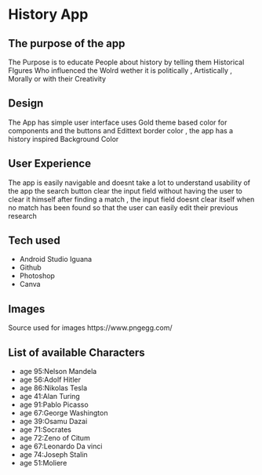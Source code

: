 # History App

<h2> The purpose of the app</h2>
 <p>The Purpose is to educate People about history by telling them Historical FIgures Who influenced the Wolrd wether it is politically , Artistically , Morally or with their Creativity </p>

<h2> Design </h2>
 <P>The App has simple user interface uses Gold theme based color for components and the buttons and Edittext border color , the app has a history inspired Background Color </P>
 <h2>User Experience</h2>
 The app is easily navigable and doesnt take a lot to understand usability of the app
 the search button clear the input field without having the user to clear it himself after finding a match , 
 the input field doesnt clear itself when no match has been found so that the user can easily edit their previous research 

 <h2>Tech used </h2>
 <ul>
     <li>Android Studio Iguana</li>
     <li>Github</li>
     <li>Photoshop</li>
     <li>Canva</li>
 </ul>

<h2>Images</h2>
<p> Source used for images https://www.pngegg.com/</p>

<h2>List of available Characters </h2>
<ul>
 <li>age 95:Nelson Mandela </li>
 <li>age 56:Adolf Hitler</li>
 <li>age 86:Nikolas Tesla</li>
 <li>age 41:Alan Turing </li>
 <li>age 91:Pablo Picasso </li>
 <li>age 67:George Washington </li>
 <li>age 39:Osamu Dazai </li>
 <li>age 71:Socrates </li>
 <li>age 72:Zeno of Citum</li>
 <li>age 67:Leonardo Da vinci </li>
 <li>age 74:Joseph Stalin</li>
 <li>age 51:Moliere</li>
 
</ul>
<img src"https://github.com/JoelKtg/History-App/assets/161457166/f13ed376-98f7-4cc3-b882-88f67518d7fe"/>


